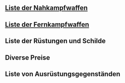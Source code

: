 ## [Liste der Nahkampfwaffen](https://github.com/Inkspill-Quatterpillard/Sinners-and-Saints-PnP/blob/main/Liste%20der%20Nahkampfwaffen.md)

## [Liste der Fernkampfwaffen](https://github.com/Inkspill-Quatterpillard/Sinners-and-Saints-PnP/blob/main/Liste%20der%20Fernkampfwaffen.md)

## Liste der Rüstungen und Schilde

## Diverse Preise

## Liste von Ausrüstungsgegenständen
